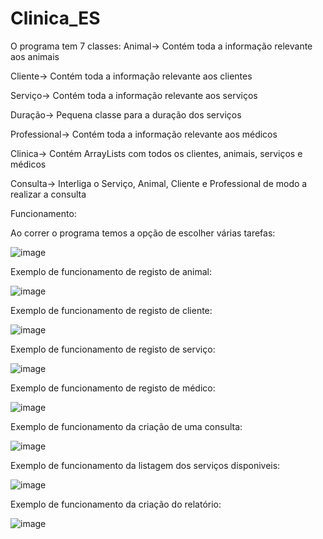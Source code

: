# Clinica_ES

O programa tem 7 classes:
Animal-> Contém toda a informação relevante aos animais

Cliente-> Contém toda a informação relevante aos clientes

Serviço-> Contém toda a informação relevante aos serviços

Duração-> Pequena classe para a duração dos serviços

Professional-> Contém toda a informação relevante aos médicos

Clinica-> Contém ArrayLists com todos os clientes, animais, serviços e médicos

Consulta-> Interliga o Serviço, Animal, Cliente e Professional de modo a realizar a consulta

Funcionamento:

Ao correr o programa temos a opção de escolher várias tarefas:

![image](https://user-images.githubusercontent.com/49659847/114305882-e4a82800-9ad1-11eb-9f47-df58eb4d5110.png)


Exemplo de funcionamento de registo de animal: 

![image](https://user-images.githubusercontent.com/49659847/114305924-0d302200-9ad2-11eb-8900-0f7bf4b0d2c3.png)


Exemplo de funcionamento de registo de cliente:

![image](https://user-images.githubusercontent.com/49659847/114305954-2933c380-9ad2-11eb-95d0-edb5660a5f25.png)


Exemplo de funcionamento de registo de serviço:

![image](https://user-images.githubusercontent.com/49659847/114305987-46689200-9ad2-11eb-8dcb-1414c0e3aa9c.png)


Exemplo de funcionamento de registo de médico:

![image](https://user-images.githubusercontent.com/49659847/114306022-65672400-9ad2-11eb-9ea4-3a6bc19464e3.png)


Exemplo de funcionamento da criação de uma consulta:

![image](https://user-images.githubusercontent.com/49659847/114306070-90517800-9ad2-11eb-9671-77675184e2f3.png)


Exemplo de funcionamento da listagem dos serviços disponiveis:

![image](https://user-images.githubusercontent.com/49659847/114306090-a19a8480-9ad2-11eb-803a-4f8e9bcc01cb.png)


Exemplo de funcionamento da criação do relatório:

![image](https://user-images.githubusercontent.com/49659847/114306128-c2fb7080-9ad2-11eb-8d05-8aff9df30451.png)



